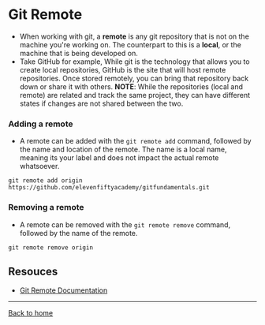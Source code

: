 # Git Remote
- When working with git, a **remote** is any git repository that is not on the machine you're working on. The counterpart to this is a **local**, or the machine that is being developed on.
- Take GitHub for example, While git is the technology that allows you to create local repositories, GitHub is the site that will host remote repositories. Once stored remotely, you can bring that repository back down or share it with others.
**NOTE**: While the repositories (local and remote) are related and track the same project, they can have different states if changes are not shared between the two.

### Adding a remote
- A remote can be added with the `git remote add` command, followed by the name and location of the remote. The name is a local name, meaning its your label and does not impact the actual remote whatsoever.
``` 
git remote add origin https://github.com/elevenfiftyacademy/gitfundamentals.git
```

### Removing a remote

- A remote can be removed with the `git remote remove` command, followed by the name of the remote.
```
git remote remove origin
```

## Resouces
- [Git Remote Documentation](https://git-scm.com/docs/git-remote)
---
[Back to home](../readme.md)

